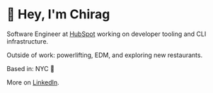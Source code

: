 <!--
**chiragchadha1/chiragchadha1** is a ✨ _special_ ✨ repository because its `README.md` (this file) appears on your GitHub profile.

Here are some ideas to get you started:

- 🔭 I’m currently working on ...
- 🌱 I’m currently learning ...
- 👯 I’m looking to collaborate on ...
- 🤔 I’m looking for help with ...
- 💬 Ask me about ...
- 📫 How to reach me: ...
- 😄 Pronouns: ...
- ⚡ Fun fact: ...
-->

# 👋 Hey, I'm Chirag

Software Engineer at [HubSpot](https://hubspot.com) working on developer tooling and CLI infrastructure.

Outside of work: powerlifting, EDM, and exploring new restaurants.

Based in: NYC 🗽

More on [LinkedIn](https://www.linkedin.com/in/chiragkchadha/).
